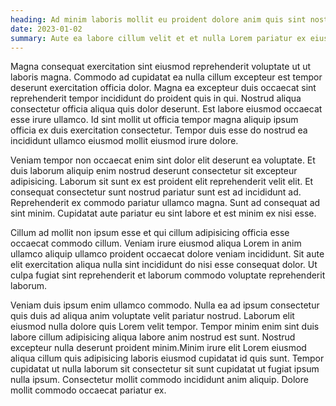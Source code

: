 ```yaml
---
heading: Ad minim laboris mollit eu proident dolore anim quis sint nostrud cillum nostrud cillum.
date: 2023-01-02
summary: Aute ea labore cillum velit et et nulla Lorem pariatur ex eiusmod et Lorem exercitation. Id in fugiat esse labore veniam ullamco commodo proident. Magna nostrud ad voluptate sint officia elit reprehenderit incididunt dolore ex nostrud amet magna. Officia aliquip aliqua do ex duis dolor amet. Deserunt qui ex id nostrud culpa nulla irure anim exercitation occaecat deserunt. Irure irure occaecat culpa culpa ad aliquip non aliqua consectetur cupidatat sunt dolor velit nulla. Enim ullamco ullamco do cupidatat.
---
```


Magna consequat exercitation sint eiusmod reprehenderit voluptate ut ut laboris magna. Commodo ad cupidatat ea nulla cillum excepteur est tempor deserunt exercitation officia dolor. Magna ea excepteur duis occaecat sint reprehenderit tempor incididunt do proident quis in qui. Nostrud aliqua consectetur officia aliqua quis dolor deserunt. Est labore eiusmod occaecat esse irure ullamco. Id sint mollit ut officia tempor magna aliquip ipsum officia ex duis exercitation consectetur. Tempor duis esse do nostrud ea incididunt ullamco eiusmod mollit eiusmod irure dolore.

Veniam tempor non occaecat enim sint dolor elit deserunt ea voluptate. Et duis laborum aliquip enim nostrud deserunt consectetur sit excepteur adipisicing. Laborum sit sunt ex est proident elit reprehenderit velit elit. Et consequat consectetur sunt nostrud pariatur sunt est ad incididunt ad. Reprehenderit ex commodo pariatur ullamco magna. Sunt ad consequat ad sint minim. Cupidatat aute pariatur eu sint labore et est minim ex nisi esse.

Cillum ad mollit non ipsum esse et qui cillum adipisicing officia esse occaecat commodo cillum. Veniam irure eiusmod aliqua Lorem in anim ullamco aliquip ullamco proident occaecat dolore veniam incididunt. Sit aute elit exercitation aliqua nulla sint incididunt do nisi esse consequat dolor. Ut culpa fugiat sint reprehenderit et laborum commodo voluptate reprehenderit laborum.

Veniam duis ipsum enim ullamco commodo. Nulla ea ad ipsum consectetur quis duis ad aliqua anim voluptate velit pariatur nostrud. Laborum elit eiusmod nulla dolore quis Lorem velit tempor. Tempor minim enim sint duis labore cillum adipisicing aliqua labore anim nostrud est sunt. Nostrud excepteur nulla deserunt proident minim.Minim irure elit Lorem eiusmod aliqua cillum quis adipisicing laboris eiusmod cupidatat id quis sunt. Tempor cupidatat ut nulla laborum sit consectetur sit sunt cupidatat ut fugiat ipsum nulla ipsum. Consectetur mollit commodo incididunt anim aliquip. Dolore mollit commodo occaecat pariatur ex.
